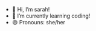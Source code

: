 - 👋 Hi, I’m sarah!
- 🌱 I’m currently learning coding!
- 😄 Pronouns: she/her

<!---
sarahbr13/sarahbr13 is a ✨ special ✨ repository because its `README.md` (this file) appears on your GitHub profile.
You can click the Preview link to take a look at your changes.
--->
